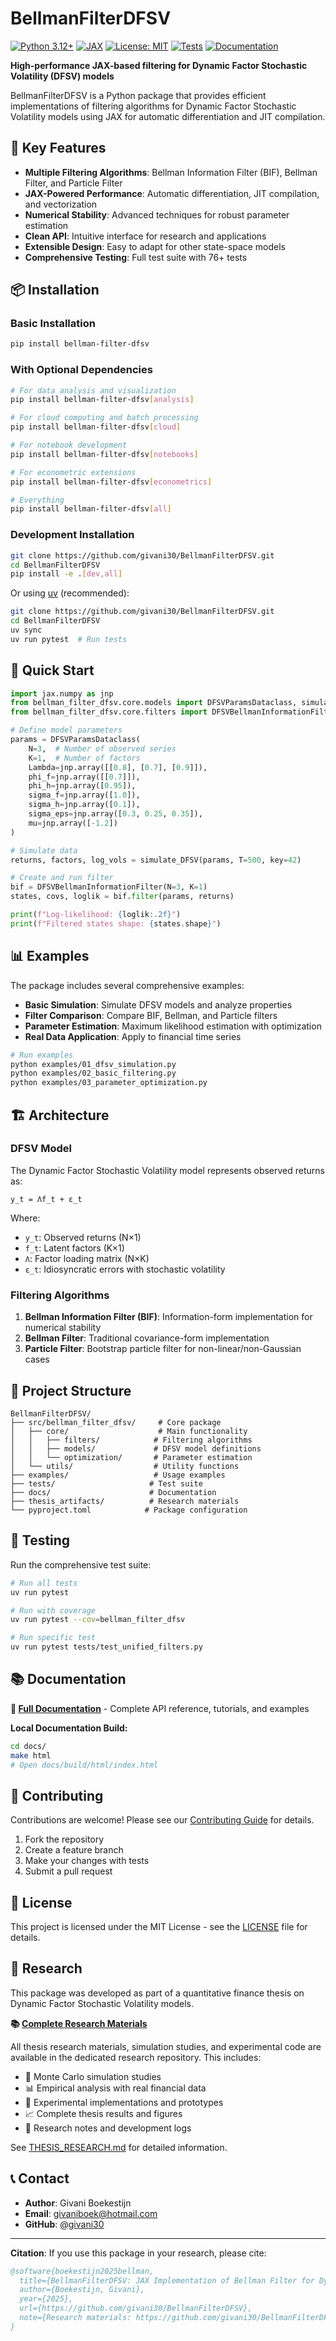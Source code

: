 # BellmanFilterDFSV

[![Python 3.12+](https://img.shields.io/badge/python-3.12+-blue.svg)](https://www.python.org/downloads/)
[![JAX](https://img.shields.io/badge/JAX-enabled-orange.svg)](https://jax.readthedocs.io/)
[![License: MIT](https://img.shields.io/badge/License-MIT-yellow.svg)](https://opensource.org/licenses/MIT)
[![Tests](https://github.com/givani30/BellmanFilterDFSV/workflows/Tests/badge.svg)](https://github.com/givani30/BellmanFilterDFSV/actions)
[![Documentation](https://github.com/givani30/BellmanFilterDFSV/workflows/Build%20and%20Deploy%20Documentation/badge.svg)](https://givani30.github.io/BellmanFilterDFSV/)

**High-performance JAX-based filtering for Dynamic Factor Stochastic Volatility (DFSV) models**

BellmanFilterDFSV is a Python package that provides efficient implementations of filtering algorithms for Dynamic Factor Stochastic Volatility models using JAX for automatic differentiation and JIT compilation.

## 🚀 Key Features

- **Multiple Filtering Algorithms**: Bellman Information Filter (BIF), Bellman Filter, and Particle Filter
- **JAX-Powered Performance**: Automatic differentiation, JIT compilation, and vectorization
- **Numerical Stability**: Advanced techniques for robust parameter estimation
- **Clean API**: Intuitive interface for research and applications
- **Extensible Design**: Easy to adapt for other state-space models
- **Comprehensive Testing**: Full test suite with 76+ tests

## 📦 Installation

### Basic Installation

```bash
pip install bellman-filter-dfsv
```

### With Optional Dependencies

```bash
# For data analysis and visualization
pip install bellman-filter-dfsv[analysis]

# For cloud computing and batch processing
pip install bellman-filter-dfsv[cloud]

# For notebook development
pip install bellman-filter-dfsv[notebooks]

# For econometric extensions
pip install bellman-filter-dfsv[econometrics]

# Everything
pip install bellman-filter-dfsv[all]
```

### Development Installation

```bash
git clone https://github.com/givani30/BellmanFilterDFSV.git
cd BellmanFilterDFSV
pip install -e .[dev,all]
```

Or using [uv](https://docs.astral.sh/uv/) (recommended):

```bash
git clone https://github.com/givani30/BellmanFilterDFSV.git
cd BellmanFilterDFSV
uv sync
uv run pytest  # Run tests
```

## 🚀 Quick Start

```python
import jax.numpy as jnp
from bellman_filter_dfsv.core.models import DFSVParamsDataclass, simulate_DFSV
from bellman_filter_dfsv.core.filters import DFSVBellmanInformationFilter

# Define model parameters
params = DFSVParamsDataclass(
    N=3,  # Number of observed series
    K=1,  # Number of factors
    Lambda=jnp.array([[0.8], [0.7], [0.9]]),
    phi_f=jnp.array([[0.7]]),
    phi_h=jnp.array([0.95]),
    sigma_f=jnp.array([1.0]),
    sigma_h=jnp.array([0.1]),
    sigma_eps=jnp.array([0.3, 0.25, 0.35]),
    mu=jnp.array([-1.2])
)

# Simulate data
returns, factors, log_vols = simulate_DFSV(params, T=500, key=42)

# Create and run filter
bif = DFSVBellmanInformationFilter(N=3, K=1)
states, covs, loglik = bif.filter(params, returns)

print(f"Log-likelihood: {loglik:.2f}")
print(f"Filtered states shape: {states.shape}")
```

## 📊 Examples

The package includes several comprehensive examples:

- **Basic Simulation**: Simulate DFSV models and analyze properties
- **Filter Comparison**: Compare BIF, Bellman, and Particle filters
- **Parameter Estimation**: Maximum likelihood estimation with optimization
- **Real Data Application**: Apply to financial time series

```bash
# Run examples
python examples/01_dfsv_simulation.py
python examples/02_basic_filtering.py
python examples/03_parameter_optimization.py
```

## 🏗️ Architecture

### DFSV Model

The Dynamic Factor Stochastic Volatility model represents observed returns as:

```
y_t = Λf_t + ε_t
```

Where:
- `y_t`: Observed returns (N×1)
- `f_t`: Latent factors (K×1)
- `Λ`: Factor loading matrix (N×K)
- `ε_t`: Idiosyncratic errors with stochastic volatility

### Filtering Algorithms

1. **Bellman Information Filter (BIF)**: Information-form implementation for numerical stability
2. **Bellman Filter**: Traditional covariance-form implementation
3. **Particle Filter**: Bootstrap particle filter for non-linear/non-Gaussian cases

## 📁 Project Structure

```text
BellmanFilterDFSV/
├── src/bellman_filter_dfsv/     # Core package
│   ├── core/                    # Main functionality
│   │   ├── filters/            # Filtering algorithms
│   │   ├── models/             # DFSV model definitions
│   │   └── optimization/       # Parameter estimation
│   └── utils/                  # Utility functions
├── examples/                   # Usage examples
├── tests/                     # Test suite
├── docs/                      # Documentation
├── thesis_artifacts/          # Research materials
└── pyproject.toml            # Package configuration
```

## 🧪 Testing

Run the comprehensive test suite:

```bash
# Run all tests
uv run pytest

# Run with coverage
uv run pytest --cov=bellman_filter_dfsv

# Run specific test
uv run pytest tests/test_unified_filters.py
```

## 📚 Documentation

**📖 [Full Documentation](https://givani30.github.io/BellmanFilterDFSV/)** - Complete API reference, tutorials, and examples

**Local Documentation Build:**

```bash
cd docs/
make html
# Open docs/build/html/index.html
```

## 🤝 Contributing

Contributions are welcome! Please see our [Contributing Guide](docs/source/contributing.rst) for details.

1. Fork the repository
2. Create a feature branch
3. Make your changes with tests
4. Submit a pull request

## 📄 License

This project is licensed under the MIT License - see the [LICENSE](LICENSE) file for details.

## 🔬 Research

This package was developed as part of a quantitative finance thesis on Dynamic Factor Stochastic Volatility models.

**📚 [Complete Research Materials](https://github.com/givani30/BellmanFilterDFSV-ThesisResearch)**

All thesis research materials, simulation studies, and experimental code are available in the dedicated research repository. This includes:

- 🎯 Monte Carlo simulation studies
- 📊 Empirical analysis with real financial data
- 🔬 Experimental implementations and prototypes
- 📈 Complete thesis results and figures
- 📝 Research notes and development logs

See [THESIS_RESEARCH.md](THESIS_RESEARCH.md) for detailed information.

## 📞 Contact

- **Author**: Givani Boekestijn
- **Email**: givaniboek@hotmail.com
- **GitHub**: [@givani30](https://github.com/givani30)

---

**Citation**: If you use this package in your research, please cite:

```bibtex
@software{boekestijn2025bellman,
  title={BellmanFilterDFSV: JAX Implementation of Bellman Filter for Dynamic Factor Stochastic Volatility Models},
  author={Boekestijn, Givani},
  year={2025},
  url={https://github.com/givani30/BellmanFilterDFSV},
  note={Research materials: https://github.com/givani30/BellmanFilterDFSV-ThesisResearch}
}
```
